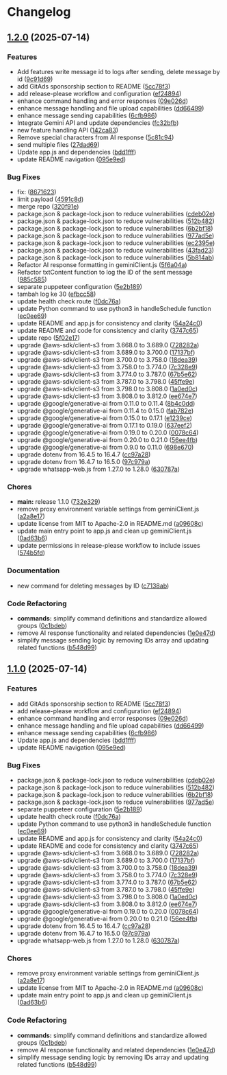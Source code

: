 # Changelog

## [1.2.0](https://github.com/nestorzamili/WhatsApp-Web-JS/compare/v1.1.0...v1.2.0) (2025-07-14)


### Features

* Add features write message id to logs after sending, delete message by id ([9c91d69](https://github.com/nestorzamili/WhatsApp-Web-JS/commit/9c91d696a28e1ae7428e2b34ee7670c70f3bb79e))
* add GitAds sponsorship section to README ([5cc78f3](https://github.com/nestorzamili/WhatsApp-Web-JS/commit/5cc78f386889e33ea3571ba8898e74f74719706b))
* add release-please workflow and configuration ([ef24894](https://github.com/nestorzamili/WhatsApp-Web-JS/commit/ef24894539f791b74789189138158714859a629a))
* enhance command handling and error responses ([09e026d](https://github.com/nestorzamili/WhatsApp-Web-JS/commit/09e026d9d0b8ce10a261dec4828d819ba383947a))
* enhance message handling and file upload capabilities ([dd66499](https://github.com/nestorzamili/WhatsApp-Web-JS/commit/dd66499e99f598000ce93fa680ee88fb97c87ed7))
* enhance message sending capabilities ([6cfb986](https://github.com/nestorzamili/WhatsApp-Web-JS/commit/6cfb986fcbbed56f7ade4af8f7b14ee7d792511a))
* Integrate Gemini API and update dependencies ([fc32bfb](https://github.com/nestorzamili/WhatsApp-Web-JS/commit/fc32bfbfac11e1fa3df5191b9537e7426546cd68))
* new feature handling API ([142ca83](https://github.com/nestorzamili/WhatsApp-Web-JS/commit/142ca8309aaf0da56d8bd980fa5ece7d38262d3b))
* Remove special characters from AI response ([5c81c94](https://github.com/nestorzamili/WhatsApp-Web-JS/commit/5c81c944e7f598f81ff9ac2a8d3e30deecdc3466))
* send multiple files ([27dad69](https://github.com/nestorzamili/WhatsApp-Web-JS/commit/27dad695e2caa800b50a59a87d767ffbfa9c57c4))
* Update app.js and dependencies ([bdd1fff](https://github.com/nestorzamili/WhatsApp-Web-JS/commit/bdd1fff5ea022c7cc47adee0cd6e47537ed1fd62))
* update README navigation ([095e9ed](https://github.com/nestorzamili/WhatsApp-Web-JS/commit/095e9ed3090306ac41d333ae3daf49c3c4c6b16f))


### Bug Fixes

* fix:  ([8671623](https://github.com/nestorzamili/WhatsApp-Web-JS/commit/86716239524a1999a4db4a4fd625f00a0a6e3102))
* limit payload ([4591c8d](https://github.com/nestorzamili/WhatsApp-Web-JS/commit/4591c8daf5944e74e6052b0204d1de4babb83fca))
* merge repo ([320f91e](https://github.com/nestorzamili/WhatsApp-Web-JS/commit/320f91e871a15776265f9eaa5392641688ddf81f))
* package.json & package-lock.json to reduce vulnerabilities ([cdeb02e](https://github.com/nestorzamili/WhatsApp-Web-JS/commit/cdeb02e43a2d81c597e336d67e1d209ac765c12a))
* package.json & package-lock.json to reduce vulnerabilities ([512b482](https://github.com/nestorzamili/WhatsApp-Web-JS/commit/512b4827deb087deb320c60ecc1cdf3dfbc00977))
* package.json & package-lock.json to reduce vulnerabilities ([6b2bf18](https://github.com/nestorzamili/WhatsApp-Web-JS/commit/6b2bf184b1ee9657b9ee3637d2bfe07098671bc2))
* package.json & package-lock.json to reduce vulnerabilities ([977ad5e](https://github.com/nestorzamili/WhatsApp-Web-JS/commit/977ad5eea85c8c86830825764ec4f3d1d238ca90))
* package.json & package-lock.json to reduce vulnerabilities ([ec2395e](https://github.com/nestorzamili/WhatsApp-Web-JS/commit/ec2395e4c2962792d3e55f2b3ce8ff17877ec5e3))
* package.json & package-lock.json to reduce vulnerabilities ([43fad23](https://github.com/nestorzamili/WhatsApp-Web-JS/commit/43fad23ce530bd827fd185173d4fbf474b68bf52))
* package.json & package-lock.json to reduce vulnerabilities ([5b814ab](https://github.com/nestorzamili/WhatsApp-Web-JS/commit/5b814abdba06948824c23810461d025f90db849d))
* Refactor AI response formatting in geminiClient.js ([5f6a04a](https://github.com/nestorzamili/WhatsApp-Web-JS/commit/5f6a04a8e53f1630380620450ce516eeebf8ad2d))
* Refactor txtContent function to log the ID of the sent message ([985c585](https://github.com/nestorzamili/WhatsApp-Web-JS/commit/985c5857527fd5937292467faf77ccaeb5c0dd91))
* separate puppeteer configuration ([5e2b189](https://github.com/nestorzamili/WhatsApp-Web-JS/commit/5e2b1892a97bb38705e30e677915d7ef31adb67b))
* tambah log ke 30 ([efbcc58](https://github.com/nestorzamili/WhatsApp-Web-JS/commit/efbcc585de39a903d4a5df492721acaab59ef587))
* update health check route ([f0dc76a](https://github.com/nestorzamili/WhatsApp-Web-JS/commit/f0dc76a41b64bf6af68ccd008c6104b97c481b89))
* update Python command to use python3 in handleSchedule function ([ec0ee69](https://github.com/nestorzamili/WhatsApp-Web-JS/commit/ec0ee697cd02d031cdcecd796b7fef1aa93125c6))
* update README and app.js for consistency and clarity ([54a24c0](https://github.com/nestorzamili/WhatsApp-Web-JS/commit/54a24c0162254c644dd38dc0dfb97ba00fe33e1f))
* update README and code for consistency and clarity ([3747c65](https://github.com/nestorzamili/WhatsApp-Web-JS/commit/3747c6569fa365f8f68b84a3c7462dde2d9ce2fd))
* update repo ([5f02e17](https://github.com/nestorzamili/WhatsApp-Web-JS/commit/5f02e175c5b24ade06f9fb6338e433bddfe73d1e))
* upgrade @aws-sdk/client-s3 from 3.668.0 to 3.689.0 ([728282a](https://github.com/nestorzamili/WhatsApp-Web-JS/commit/728282ad0d690abf4885b525bc698ab98b624772))
* upgrade @aws-sdk/client-s3 from 3.689.0 to 3.700.0 ([17137bf](https://github.com/nestorzamili/WhatsApp-Web-JS/commit/17137bfe084c42554fcaddd1ff7b72ecd0093257))
* upgrade @aws-sdk/client-s3 from 3.700.0 to 3.758.0 ([18dea39](https://github.com/nestorzamili/WhatsApp-Web-JS/commit/18dea39621b0f2dbc7a3f86776ee804f2f9de832))
* upgrade @aws-sdk/client-s3 from 3.758.0 to 3.774.0 ([7c328e9](https://github.com/nestorzamili/WhatsApp-Web-JS/commit/7c328e905e3953485a5c5d15b253b8b517b23715))
* upgrade @aws-sdk/client-s3 from 3.774.0 to 3.787.0 ([67b5e62](https://github.com/nestorzamili/WhatsApp-Web-JS/commit/67b5e624617e56c0ac4d7ec84de5ac26bd74f9aa))
* upgrade @aws-sdk/client-s3 from 3.787.0 to 3.798.0 ([45ffe9e](https://github.com/nestorzamili/WhatsApp-Web-JS/commit/45ffe9ee5969b0c5ce6b46b6df771ade83c2bbd5))
* upgrade @aws-sdk/client-s3 from 3.798.0 to 3.808.0 ([1a0ed0c](https://github.com/nestorzamili/WhatsApp-Web-JS/commit/1a0ed0c076a6c18382a0a43e3f67079d667bbb17))
* upgrade @aws-sdk/client-s3 from 3.808.0 to 3.812.0 ([ee674e7](https://github.com/nestorzamili/WhatsApp-Web-JS/commit/ee674e7f8f2240a68e7fdab99054cdf5448407c9))
* upgrade @google/generative-ai from 0.11.0 to 0.11.4 ([8b4c0dd](https://github.com/nestorzamili/WhatsApp-Web-JS/commit/8b4c0dd2928eeaffdc20c3d058ad1f9f90bf0592))
* upgrade @google/generative-ai from 0.11.4 to 0.15.0 ([fab782e](https://github.com/nestorzamili/WhatsApp-Web-JS/commit/fab782ee6f41325b26d5b267f9ac0e700c04c36d))
* upgrade @google/generative-ai from 0.15.0 to 0.17.1 ([e1239ce](https://github.com/nestorzamili/WhatsApp-Web-JS/commit/e1239ceb3fd00dc29ccf0df3d763f39b97c42231))
* upgrade @google/generative-ai from 0.17.1 to 0.19.0 ([637eef2](https://github.com/nestorzamili/WhatsApp-Web-JS/commit/637eef21e83296ee71e2dedcbaf02ab2f2bf290e))
* upgrade @google/generative-ai from 0.19.0 to 0.20.0 ([0078c64](https://github.com/nestorzamili/WhatsApp-Web-JS/commit/0078c647dae0e192cd525d1d189aba6916b35066))
* upgrade @google/generative-ai from 0.20.0 to 0.21.0 ([56ee4fb](https://github.com/nestorzamili/WhatsApp-Web-JS/commit/56ee4fb496e0dffd02948a5bfcf7b3f70838ad17))
* upgrade @google/generative-ai from 0.9.0 to 0.11.0 ([698e670](https://github.com/nestorzamili/WhatsApp-Web-JS/commit/698e670b81f9f88be2c092a7e6c490d598b1e940))
* upgrade dotenv from 16.4.5 to 16.4.7 ([cc97a28](https://github.com/nestorzamili/WhatsApp-Web-JS/commit/cc97a287d01546cbcd61ba3b89a13548bb649910))
* upgrade dotenv from 16.4.7 to 16.5.0 ([97c979a](https://github.com/nestorzamili/WhatsApp-Web-JS/commit/97c979aacd1b10a9d1fa781dd907c9de09788084))
* upgrade whatsapp-web.js from 1.27.0 to 1.28.0 ([630787a](https://github.com/nestorzamili/WhatsApp-Web-JS/commit/630787a483924ba2eace71a13bac4625998eecee))


### Chores

* **main:** release 1.1.0 ([732e329](https://github.com/nestorzamili/WhatsApp-Web-JS/commit/732e3298eb439013e493d408e66b7f8d31b1a5b5))
* remove proxy environment variable settings from geminiClient.js ([a2a8e17](https://github.com/nestorzamili/WhatsApp-Web-JS/commit/a2a8e17b8ecb5874a956ac590dedea008d48fd86))
* update license from MIT to Apache-2.0 in README.md ([a09608c](https://github.com/nestorzamili/WhatsApp-Web-JS/commit/a09608cab61b09793a5556fcb40bbb037b3388d5))
* update main entry point to app.js and clean up geminiClient.js ([0ad63b6](https://github.com/nestorzamili/WhatsApp-Web-JS/commit/0ad63b68eacbcd4d4a7957fb760030614c94f840))
* update permissions in release-please workflow to include issues ([574b5fd](https://github.com/nestorzamili/WhatsApp-Web-JS/commit/574b5fd198ccf4c44060d1e6aacbaeee5d9d0c43))


### Documentation

* new command for deleting messages by ID ([c7138ab](https://github.com/nestorzamili/WhatsApp-Web-JS/commit/c7138ab68ada9f2243b7376227200eff9d03e5b5))


### Code Refactoring

* **commands:** simplify command definitions and standardize allowed groups ([0c1bdeb](https://github.com/nestorzamili/WhatsApp-Web-JS/commit/0c1bdebe4d6f3af884a7e4b03587565920e407b4))
* remove AI response functionality and related dependencies ([1e0e47d](https://github.com/nestorzamili/WhatsApp-Web-JS/commit/1e0e47dc02b6386ab6da2e51111d8da7208e1e1b))
* simplify message sending logic by removing IDs array and updating related functions ([b548d99](https://github.com/nestorzamili/WhatsApp-Web-JS/commit/b548d99591d94974e6fd1ff37b272cbea72329bf))

## [1.1.0](https://github.com/nestorzamili/WhatsApp-Web-JS/compare/v1.0.0...v1.1.0) (2025-07-14)


### Features

* add GitAds sponsorship section to README ([5cc78f3](https://github.com/nestorzamili/WhatsApp-Web-JS/commit/5cc78f386889e33ea3571ba8898e74f74719706b))
* add release-please workflow and configuration ([ef24894](https://github.com/nestorzamili/WhatsApp-Web-JS/commit/ef24894539f791b74789189138158714859a629a))
* enhance command handling and error responses ([09e026d](https://github.com/nestorzamili/WhatsApp-Web-JS/commit/09e026d9d0b8ce10a261dec4828d819ba383947a))
* enhance message handling and file upload capabilities ([dd66499](https://github.com/nestorzamili/WhatsApp-Web-JS/commit/dd66499e99f598000ce93fa680ee88fb97c87ed7))
* enhance message sending capabilities ([6cfb986](https://github.com/nestorzamili/WhatsApp-Web-JS/commit/6cfb986fcbbed56f7ade4af8f7b14ee7d792511a))
* Update app.js and dependencies ([bdd1fff](https://github.com/nestorzamili/WhatsApp-Web-JS/commit/bdd1fff5ea022c7cc47adee0cd6e47537ed1fd62))
* update README navigation ([095e9ed](https://github.com/nestorzamili/WhatsApp-Web-JS/commit/095e9ed3090306ac41d333ae3daf49c3c4c6b16f))


### Bug Fixes

* package.json & package-lock.json to reduce vulnerabilities ([cdeb02e](https://github.com/nestorzamili/WhatsApp-Web-JS/commit/cdeb02e43a2d81c597e336d67e1d209ac765c12a))
* package.json & package-lock.json to reduce vulnerabilities ([512b482](https://github.com/nestorzamili/WhatsApp-Web-JS/commit/512b4827deb087deb320c60ecc1cdf3dfbc00977))
* package.json & package-lock.json to reduce vulnerabilities ([6b2bf18](https://github.com/nestorzamili/WhatsApp-Web-JS/commit/6b2bf184b1ee9657b9ee3637d2bfe07098671bc2))
* package.json & package-lock.json to reduce vulnerabilities ([977ad5e](https://github.com/nestorzamili/WhatsApp-Web-JS/commit/977ad5eea85c8c86830825764ec4f3d1d238ca90))
* separate puppeteer configuration ([5e2b189](https://github.com/nestorzamili/WhatsApp-Web-JS/commit/5e2b1892a97bb38705e30e677915d7ef31adb67b))
* update health check route ([f0dc76a](https://github.com/nestorzamili/WhatsApp-Web-JS/commit/f0dc76a41b64bf6af68ccd008c6104b97c481b89))
* update Python command to use python3 in handleSchedule function ([ec0ee69](https://github.com/nestorzamili/WhatsApp-Web-JS/commit/ec0ee697cd02d031cdcecd796b7fef1aa93125c6))
* update README and app.js for consistency and clarity ([54a24c0](https://github.com/nestorzamili/WhatsApp-Web-JS/commit/54a24c0162254c644dd38dc0dfb97ba00fe33e1f))
* update README and code for consistency and clarity ([3747c65](https://github.com/nestorzamili/WhatsApp-Web-JS/commit/3747c6569fa365f8f68b84a3c7462dde2d9ce2fd))
* upgrade @aws-sdk/client-s3 from 3.668.0 to 3.689.0 ([728282a](https://github.com/nestorzamili/WhatsApp-Web-JS/commit/728282ad0d690abf4885b525bc698ab98b624772))
* upgrade @aws-sdk/client-s3 from 3.689.0 to 3.700.0 ([17137bf](https://github.com/nestorzamili/WhatsApp-Web-JS/commit/17137bfe084c42554fcaddd1ff7b72ecd0093257))
* upgrade @aws-sdk/client-s3 from 3.700.0 to 3.758.0 ([18dea39](https://github.com/nestorzamili/WhatsApp-Web-JS/commit/18dea39621b0f2dbc7a3f86776ee804f2f9de832))
* upgrade @aws-sdk/client-s3 from 3.758.0 to 3.774.0 ([7c328e9](https://github.com/nestorzamili/WhatsApp-Web-JS/commit/7c328e905e3953485a5c5d15b253b8b517b23715))
* upgrade @aws-sdk/client-s3 from 3.774.0 to 3.787.0 ([67b5e62](https://github.com/nestorzamili/WhatsApp-Web-JS/commit/67b5e624617e56c0ac4d7ec84de5ac26bd74f9aa))
* upgrade @aws-sdk/client-s3 from 3.787.0 to 3.798.0 ([45ffe9e](https://github.com/nestorzamili/WhatsApp-Web-JS/commit/45ffe9ee5969b0c5ce6b46b6df771ade83c2bbd5))
* upgrade @aws-sdk/client-s3 from 3.798.0 to 3.808.0 ([1a0ed0c](https://github.com/nestorzamili/WhatsApp-Web-JS/commit/1a0ed0c076a6c18382a0a43e3f67079d667bbb17))
* upgrade @aws-sdk/client-s3 from 3.808.0 to 3.812.0 ([ee674e7](https://github.com/nestorzamili/WhatsApp-Web-JS/commit/ee674e7f8f2240a68e7fdab99054cdf5448407c9))
* upgrade @google/generative-ai from 0.19.0 to 0.20.0 ([0078c64](https://github.com/nestorzamili/WhatsApp-Web-JS/commit/0078c647dae0e192cd525d1d189aba6916b35066))
* upgrade @google/generative-ai from 0.20.0 to 0.21.0 ([56ee4fb](https://github.com/nestorzamili/WhatsApp-Web-JS/commit/56ee4fb496e0dffd02948a5bfcf7b3f70838ad17))
* upgrade dotenv from 16.4.5 to 16.4.7 ([cc97a28](https://github.com/nestorzamili/WhatsApp-Web-JS/commit/cc97a287d01546cbcd61ba3b89a13548bb649910))
* upgrade dotenv from 16.4.7 to 16.5.0 ([97c979a](https://github.com/nestorzamili/WhatsApp-Web-JS/commit/97c979aacd1b10a9d1fa781dd907c9de09788084))
* upgrade whatsapp-web.js from 1.27.0 to 1.28.0 ([630787a](https://github.com/nestorzamili/WhatsApp-Web-JS/commit/630787a483924ba2eace71a13bac4625998eecee))


### Chores

* remove proxy environment variable settings from geminiClient.js ([a2a8e17](https://github.com/nestorzamili/WhatsApp-Web-JS/commit/a2a8e17b8ecb5874a956ac590dedea008d48fd86))
* update license from MIT to Apache-2.0 in README.md ([a09608c](https://github.com/nestorzamili/WhatsApp-Web-JS/commit/a09608cab61b09793a5556fcb40bbb037b3388d5))
* update main entry point to app.js and clean up geminiClient.js ([0ad63b6](https://github.com/nestorzamili/WhatsApp-Web-JS/commit/0ad63b68eacbcd4d4a7957fb760030614c94f840))


### Code Refactoring

* **commands:** simplify command definitions and standardize allowed groups ([0c1bdeb](https://github.com/nestorzamili/WhatsApp-Web-JS/commit/0c1bdebe4d6f3af884a7e4b03587565920e407b4))
* remove AI response functionality and related dependencies ([1e0e47d](https://github.com/nestorzamili/WhatsApp-Web-JS/commit/1e0e47dc02b6386ab6da2e51111d8da7208e1e1b))
* simplify message sending logic by removing IDs array and updating related functions ([b548d99](https://github.com/nestorzamili/WhatsApp-Web-JS/commit/b548d99591d94974e6fd1ff37b272cbea72329bf))
